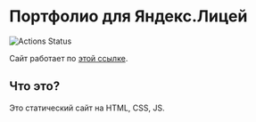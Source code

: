 # Портфолио для Яндекс.Лицей

![Actions Status](https://github.com/Masynchin/portfolio/workflows/validate.yml/badge.svg)

Сайт работает по [этой ссылке](https://masynchin.github.io/portfolio).

## Что это?

Это статический сайт на HTML, CSS, JS.
